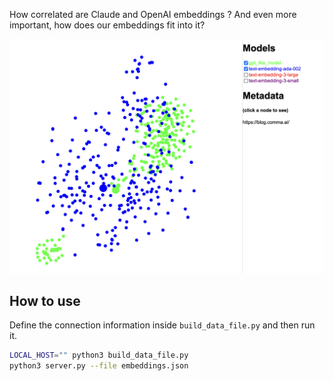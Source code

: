 How correlated are Claude and OpenAI embeddings ? And even more important, how does our embeddings fit into it?

![example](./example.png)

## How to use 
Define the connection information inside `build_data_file.py` and then run it.

```bash
LOCAL_HOST="" python3 build_data_file.py
python3 server.py --file embeddings.json
```
